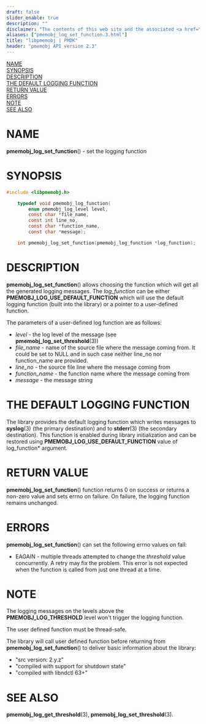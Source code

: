 ```yaml
---
draft: false
slider_enable: true
description: ""
disclaimer: "The contents of this web site and the associated <a href=\"https://github.com/pmem\">GitHub repositories</a> are BSD-licensed open source."
aliases: ["pmemobj_log_set_function.3.html"]
title: "libpmemobj | PMDK"
header: "pmemobj API version 2.3"
---
```


[comment]: <> (SPDX-License-Identifier: BSD-3-Clause)
[comment]: <> (Copyright 2024, Intel Corporation)

[comment]: <> (pmemobj_log_set_function.3 -- set the logging function)

[NAME](#name)<br />
[SYNOPSIS](#synopsis)<br />
[DESCRIPTION](#description)<br />
[THE DEFAULT LOGGING FUNCTION](#the-default-logging-function)<br />
[RETURN VALUE](#return-value)<br />
[ERRORS](#errors)<br />
[NOTE](#note)<br />
[SEE ALSO](#see-also)<br />

# NAME #

**pmemobj_log_set_function**() - set the logging function

# SYNOPSIS #

```c
#include <libpmemobj.h>

	typedef void pmemobj_log_function(
		enum pmemobj_log_level level,
		const char *file_name,
		const int line_no,
		const char *function_name,
		const char *message);

	int pmemobj_log_set_function(pmemobj_log_function *log_function);
```

# DESCRIPTION #

**pmemobj_log_set_function**() allows choosing the function which will get all
the generated logging messages. The *log_function* can be either
**PMEMOBJ_LOG_USE_DEFAULT_FUNCTION** which will use the default logging function
(built into the library) or a pointer to a user-defined function.

The parameters of a user-defined log function are as follows:
- *level* - the log level of the message (see **pmemobj_log_set_threshold**(3))
- *file_name* - name of the source file where the message coming from. It could
 be set to NULL and
 in such case neither line_no nor function_name are provided.
 - *line_no* - the source file line where the message coming from
 - *function_name* - the function name where the message coming from
 - *message* - the message string

# THE DEFAULT LOGGING FUNCTION #

The library provides the default logging function which writes messages to
**syslog**(3) (the primary destination) and to **stderr**(3) (the secondary
destination). This function is enabled during library initialization and can
be restored using **PMEMOBJ_LOG_USE_DEFAULT_FUNCTION** value of log_function*
argument.

# RETURN VALUE #

**pmemobj_log_set_function**() function returns 0 on success or returns
a non-zero value and sets errno on failure. On failure, the logging
function remains unchanged.

# ERRORS #

**pmemobj_log_set_function**() can set the following errno values on fail:

 - EAGAIN - multiple threads attempted to change the *threshold* value concurrently.
   A retry may fix the problem. This error is not expected when the function is
   called from just one thread at a time.

# NOTE #

The logging messages on the levels above the **PMEMOBJ_LOG_THRESHOLD** level won't
trigger the logging function.

The user defined function must be thread-safe.

The library will call user defined function before returning from **pmemobj_log_set_function**()
to deliver basic information about the library:

 - "src version: 2.y.z"
 - "compiled with support for shutdown state"
 - "compiled with libndctl 63+"

# SEE ALSO #

**pmemobj_log_get_threshold**(3), **pmemobj_log_set_threshold**(3).
